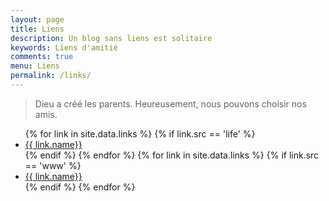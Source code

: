 ```yaml
---
layout: page
title: Liens
description: Un blog sans liens est solitaire
keywords: Liens d'amitié
comments: true
menu: Liens
permalink: /links/
---
```


> Dieu a créé les parents. Heureusement, nous pouvons choisir nos amis.

<ul>
{% for link in site.data.links %}
  {% if link.src == 'life' %}
  <li><a href="{{ link.url }}" target="_blank">{{ link.name}}</a></li>
  {% endif %}
{% endfor %}
<!-- </ul>
<ul> -->
{% for link in site.data.links %}
  {% if link.src == 'www' %}
  <li><a href="{{ link.url }}" target="_blank">{{ link.name}}</a></li>
  {% endif %}
{% endfor %}
</ul>
